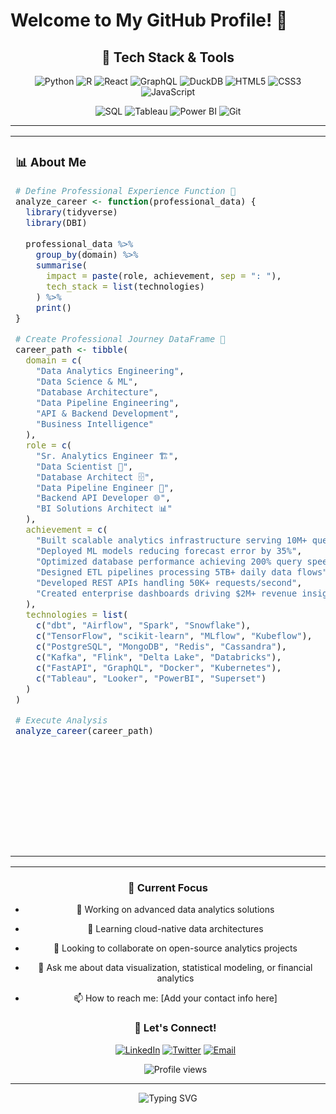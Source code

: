 # Welcome to My GitHub Profile! 👋

<div align="center">
  
  ## 🚀 Tech Stack & Tools
  
  ![Python](https://img.shields.io/badge/Python-3776AB?style=for-the-badge&logo=python&logoColor=white)
  ![R](https://img.shields.io/badge/R-276DC3?style=for-the-badge&logo=r&logoColor=white)
  ![React](https://img.shields.io/badge/React-20232A?style=for-the-badge&logo=react&logoColor=61DAFB)
  ![GraphQL](https://img.shields.io/badge/GraphQL-E10098?style=for-the-badge&logo=graphql&logoColor=white)
  ![DuckDB](https://img.shields.io/badge/DuckDB-FFF000?style=for-the-badge&logo=duckdb&logoColor=black)
  ![HTML5](https://img.shields.io/badge/HTML5-E34C26?style=for-the-badge&logo=html5&logoColor=white)
  ![CSS3](https://img.shields.io/badge/CSS3-1572B6?style=for-the-badge&logo=css3&logoColor=white)
  ![JavaScript](https://img.shields.io/badge/JavaScript-F7DF1E?style=for-the-badge&logo=javascript&logoColor=black)
  
  ![SQL](https://img.shields.io/badge/SQL-4479A1?style=for-the-badge&logo=postgresql&logoColor=white)
  ![Tableau](https://img.shields.io/badge/Tableau-E97627?style=for-the-badge&logo=tableau&logoColor=white)
  ![Power BI](https://img.shields.io/badge/Power_BI-F2C811?style=for-the-badge&logo=powerbi&logoColor=black)
  ![Git](https://img.shields.io/badge/Git-F05032?style=for-the-badge&logo=git&logoColor=white)

</div>

---

<table>
<tr>
<td width="50%" valign="top">

### 📊 About Me

```r
# Define Professional Experience Function 🔹
analyze_career <- function(professional_data) {
  library(tidyverse)
  library(DBI)
  
  professional_data %>%
    group_by(domain) %>%
    summarise(
      impact = paste(role, achievement, sep = ": "),
      tech_stack = list(technologies)
    ) %>%
    print()
}

# Create Professional Journey DataFrame 🔹
career_path <- tibble(
  domain = c(
    "Data Analytics Engineering",
    "Data Science & ML",
    "Database Architecture",
    "Data Pipeline Engineering",
    "API & Backend Development",
    "Business Intelligence"
  ),
  role = c(
    "Sr. Analytics Engineer 🏗️",
    "Data Scientist 🧪",
    "Database Architect 🗄️",
    "Data Pipeline Engineer 🔧",
    "Backend API Developer 🌐",
    "BI Solutions Architect 📊"
  ),
  achievement = c(
    "Built scalable analytics infrastructure serving 10M+ queries/day",
    "Deployed ML models reducing forecast error by 35%",
    "Optimized database performance achieving 200% query speed improvement",
    "Designed ETL pipelines processing 5TB+ daily data flows",
    "Developed REST APIs handling 50K+ requests/second",
    "Created enterprise dashboards driving $2M+ revenue insights"
  ),
  technologies = list(
    c("dbt", "Airflow", "Spark", "Snowflake"),
    c("TensorFlow", "scikit-learn", "MLflow", "Kubeflow"),
    c("PostgreSQL", "MongoDB", "Redis", "Cassandra"),
    c("Kafka", "Flink", "Delta Lake", "Databricks"),
    c("FastAPI", "GraphQL", "Docker", "Kubernetes"),
    c("Tableau", "Looker", "PowerBI", "Superset")
  )
)

# Execute Analysis
analyze_career(career_path)
```

</td>
<td width="50%" valign="top">

### 🛠️ Core Competencies

```python
# AI/ML & LLM Engineering Stack 
ai_stack = {
    "LLM_Development": {
        "frameworks": ["LangChain", "LlamaIndex", 
                      "Semantic Kernel", "Haystack"],
        "models": ["GPT-4", "Claude", "Llama2", 
                   "Mistral", "BERT", "T5"],
        "vector_dbs": ["Pinecone", "Weaviate", "Qdrant", 
                       "ChromaDB", "FAISS"],
        "techniques": ["RAG", "Fine-tuning", 
                       "Prompt Engineering", "Chain-of-Thought"]
    },
    "ML_Engineering": {
        "deep_learning": ["PyTorch", "TensorFlow", 
                          "JAX", "Keras"],
        "ml_ops": ["MLflow", "Weights & Biases", 
                   "DVC", "Kubeflow"],
        "deployment": ["TorchServe", "TensorFlow Serving", 
                       "ONNX", "Triton"],
        "optimization": ["Quantization", "Pruning", 
                         "Knowledge Distillation"]
    },
    "AI_Infrastructure": {
        "compute": ["CUDA", "Ray", 
                    "Horovod", "DeepSpeed"],
        "monitoring": ["Evidently AI", "Neptune.ai", 
                       "Comet ML"],
        "pipelines": ["Apache Beam", "Prefect", 
                      "Dagster", "Metaflow"],
        "cloud_ai": ["SageMaker", "Vertex AI", 
                     "Azure ML", "Databricks ML"]
    },
    "NLP_Computer_Vision": {
        "nlp": ["spaCy", "NLTK", 
                "Transformers", "Gensim"],
        "cv": ["OpenCV", "YOLO", 
               "Detectron2", "MediaPipe"],
        "multimodal": ["CLIP", "DALL-E", 
                       "Stable Diffusion APIs"],
        "embeddings": ["Sentence Transformers", 
                       "OpenAI Embeddings", "Cohere"]
    },
    "AI_Applications": {
        "chatbots": ["Rasa", "Botpress", 
                     "Microsoft Bot Framework"],
        "search": ["Elasticsearch", "Algolia", 
                   "Typesense"],
        "recommendation": ["Surprise", "LightFM", 
                           "TensorFlow Recommenders"],
        "automation": ["AutoML", "H2O.ai", 
                       "AutoGluon", "TPOT"]
    }
}

# Display AI/ML Capabilities
for category, subcategories in ai_stack.items():
    print(f"\n🤖 {category.replace('_', ' ')}:")
    for subcat, tools in subcategories.items():
        print(f"  📌 {subcat}:")
        print(f"     {', '.join(tools[:2])}")
        if len(tools) > 2:
            print(f"     {', '.join(tools[2:])}")
```

</td>
</tr>
</table>

---

<div align="center">

### 🎯 Current Focus

- 🔭 Working on advanced data analytics solutions
- 🌱 Learning cloud-native data architectures
- 👯 Looking to collaborate on open-source analytics projects
- 💬 Ask me about data visualization, statistical modeling, or financial analytics
- 📫 How to reach me: [Add your contact info here]

  
  ### 🌟 Let's Connect!
  
  [![LinkedIn](https://img.shields.io/badge/LinkedIn-0077B5?style=for-the-badge&logo=linkedin&logoColor=white)](https://linkedin.com/in/yourusername)
  [![Twitter](https://img.shields.io/badge/Twitter-1DA1F2?style=for-the-badge&logo=twitter&logoColor=white)](https://twitter.com/yourusername)
  [![Email](https://img.shields.io/badge/Email-D14836?style=for-the-badge&logo=gmail&logoColor=white)](mailto:your.email@example.com)
  
  <img src="https://komarev.com/ghpvc/?username=kayaozkur&style=flat-square&color=blue" alt="Profile views"/>
  
</div>

---

<div align="center">
  <img src="https://readme-typing-svg.demolab.com?font=Fira+Code&pause=1000&color=58A6FF&center=true&vCenter=true&width=435&lines=Thanks+for+visiting!+✨;Happy+coding!+🚀" alt="Typing SVG" />
</div>
